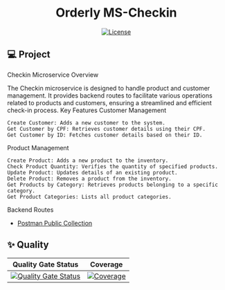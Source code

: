 <h1 align="center">Orderly MS-Checkin</h1>

<p align="center">
  <a href="#-license">
    <img alt="License" src="https://img.shields.io/static/v1?label=license&message=MIT&color=ed2945&labelColor=000000">
  </a>
</p>

## 💻 Project
Checkin Microservice
Overview

The Checkin microservice is designed to handle product and customer management. It provides backend routes to facilitate various operations related to products and customers, ensuring a streamlined and efficient check-in process.
Key Features
Customer Management

    Create Customer: Adds a new customer to the system.
    Get Customer by CPF: Retrieves customer details using their CPF.
    Get Customer by ID: Fetches customer details based on their ID.

Product Management

    Create Product: Adds a new product to the inventory.
    Check Product Quantity: Verifies the quantity of specified products.
    Update Product: Updates details of an existing product.
    Delete Product: Removes a product from the inventory.
    Get Products by Category: Retrieves products belonging to a specific category.
    Get Product Categories: Lists all product categories.

Backend Routes

- [Postman Public Collection](https://documenter.getpostman.com/view/13574011/2s9YsM8WDL)

## ✨ Quality

| Quality Gate Status | Coverage |
| --- | --- |
| [![Quality Gate Status](https://sonarcloud.io/api/project_badges/measure?project=tribofustack_ms-checkin&metric=alert_status)](https://sonarcloud.io/summary/new_code?id=tribofustack_ms-checkin) | [![Coverage](https://sonarcloud.io/api/project_badges/measure?project=tribofustack_ms-checkin&metric=coverage)](https://sonarcloud.io/summary/new_code?id=tribofustack_ms-checkin) |


